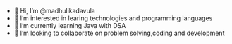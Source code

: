 - 👋 Hi, I’m @madhulikadavula
- 👀 I’m interested in learing technologies and programming languages
- 🌱 I’m currently learning Java with DSA
- 💞️ I’m looking to collaborate on problem solving,coding and development

<!---
madhulikadavula/madhulikadavula is a ✨ special ✨ repository because its `README.md` (this file) appears on your GitHub profile.
You can click the Preview link to take a look at your changes.
--->
